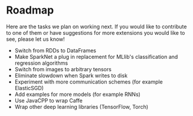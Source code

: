 # Roadmap

Here are the tasks we plan on working next. If you would like to contribute to
one of them or have suggestions for more extensions you would like to see,
please let us know!

- Switch from RDDs to DataFrames
- Make SparkNet a plug in replacement for MLlib's classification and regression algorithms
- Switch from images to arbitrary tensors
- Eliminate slowdown when Spark writes to disk
- Experiment with more communication schemes (for example ElasticSGD)
- Add examples for more models (for example RNNs)
- Use JavaCPP to wrap Caffe
- Wrap other deep learning libraries (TensorFlow, Torch)
